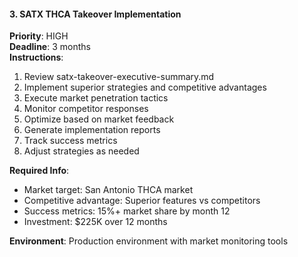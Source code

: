 #### 3. SATX THCA Takeover Implementation
**Priority**: HIGH  
**Deadline**: 3 months  
**Instructions**:
1. Review satx-takeover-executive-summary.md
2. Implement superior strategies and competitive advantages
3. Execute market penetration tactics
4. Monitor competitor responses
5. Optimize based on market feedback
6. Generate implementation reports
7. Track success metrics
8. Adjust strategies as needed

**Required Info**:
- Market target: San Antonio THCA market
- Competitive advantage: Superior features vs competitors
- Success metrics: 15%+ market share by month 12
- Investment: $225K over 12 months

**Environment**: Production environment with market monitoring tools

